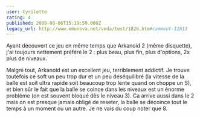 ```yaml
---
user: Cyrilette
rating: 4
published: 2009-08-06T15:19:59.000Z
legacy_url: http://www.emunova.net/veda/test/1826.htm#comment-11813
---
```

Ayant découvert ce jeu en même temps que Arkanoid 2 (même disquette), j'ai toujours nettement préféré le 2 : plus beau, plus fin, plus d'options, 2x plus de niveaux. 

Malgré tout, Arkanoid est un excellent jeu, terriblement addictif. Je trouve toutefois ce soft un peu trop dur et un peu déséquilibré (la vitesse de la balle est soit ultra rapide soit beaucoup trop lente quand on choppe un S), et bien sûr le fait que la balle se coince dans les niveaux est un énorme problème (on est souvent bloqué dès le niveau 3). Ca arrive aussi dans le 2 mais on est presque jamais obligé de reseter, la balle se décoince tout le temps à un moment ou un autre. Je ne vais du coup noter que 8\.
